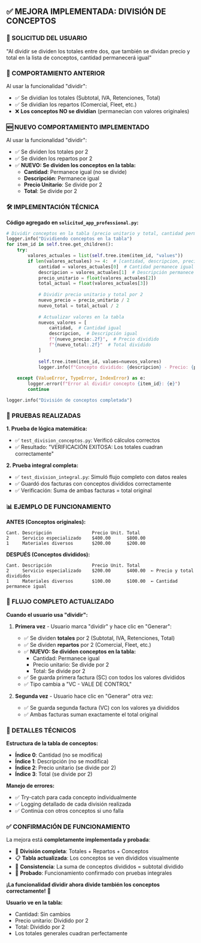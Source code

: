 ## ✅ MEJORA IMPLEMENTADA: DIVISIÓN DE CONCEPTOS

### 🎯 SOLICITUD DEL USUARIO
"Al dividir se dividen los totales entre dos, que también se dividan precio y total en la lista de conceptos, cantidad permanecerá igual"

### 🔄 COMPORTAMIENTO ANTERIOR
Al usar la funcionalidad "dividir":
- ✅ Se dividían los totales (Subtotal, IVA, Retenciones, Total)
- ✅ Se dividían los repartos (Comercial, Fleet, etc.)
- ❌ **Los conceptos NO se dividían** (permanecían con valores originales)

### 🆕 NUEVO COMPORTAMIENTO IMPLEMENTADO
Al usar la funcionalidad "dividir":
- ✅ Se dividen los totales por 2
- ✅ Se dividen los repartos por 2
- ✅ **NUEVO: Se dividen los conceptos en la tabla:**
  - **Cantidad**: Permanece igual (no se divide)
  - **Descripción**: Permanece igual
  - **Precio Unitario**: Se divide por 2
  - **Total**: Se divide por 2

### 🛠️ IMPLEMENTACIÓN TÉCNICA

**Código agregado en `solicitud_app_professional.py`:**

```python
# Dividir conceptos en la tabla (precio unitario y total, cantidad permanece igual)
logger.info("Dividiendo conceptos en la tabla")
for item_id in self.tree.get_children():
    try:
        valores_actuales = list(self.tree.item(item_id, "values"))
        if len(valores_actuales) >= 4:  # [cantidad, descripcion, precio_unitario, total]
            cantidad = valores_actuales[0]  # Cantidad permanece igual
            descripcion = valores_actuales[1]  # Descripción permanece igual
            precio_unitario = float(valores_actuales[2])
            total_actual = float(valores_actuales[3])
            
            # Dividir precio unitario y total por 2
            nuevo_precio = precio_unitario / 2
            nuevo_total = total_actual / 2
            
            # Actualizar valores en la tabla
            nuevos_valores = [
                cantidad,  # Cantidad igual
                descripcion,  # Descripción igual
                f"{nuevo_precio:.2f}",  # Precio dividido
                f"{nuevo_total:.2f}"  # Total dividido
            ]
            
            self.tree.item(item_id, values=nuevos_valores)
            logger.info(f"Concepto dividido: {descripcion} - Precio: {precio_unitario:.2f} → {nuevo_precio:.2f}, Total: {total_actual:.2f} → {nuevo_total:.2f}")
        
    except (ValueError, TypeError, IndexError) as e:
        logger.error(f"Error al dividir concepto {item_id}: {e}")
        continue

logger.info("División de conceptos completada")
```

### 🧪 PRUEBAS REALIZADAS

**1. Prueba de lógica matemática:**
- ✅ `test_division_conceptos.py`: Verificó cálculos correctos
- ✅ Resultado: "VERIFICACIÓN EXITOSA: Los totales cuadran correctamente"

**2. Prueba integral completa:**
- ✅ `test_division_integral.py`: Simuló flujo completo con datos reales
- ✅ Guardó dos facturas con conceptos divididos correctamente
- ✅ Verificación: Suma de ambas facturas = total original

### 📊 EJEMPLO DE FUNCIONAMIENTO

**ANTES (Conceptos originales):**
```
Cant. Descripción               Precio Unit. Total
2     Servicio especializado    $400.00      $800.00
1     Materiales diversos       $200.00      $200.00
```

**DESPUÉS (Conceptos divididos):**
```
Cant. Descripción               Precio Unit. Total
2     Servicio especializado    $200.00      $400.00  ← Precio y total divididos
1     Materiales diversos       $100.00      $100.00  ← Cantidad permanece igual
```

### 🎯 FLUJO COMPLETO ACTUALIZADO

**Cuando el usuario usa "dividir":**

1. **Primera vez** - Usuario marca "dividir" y hace clic en "Generar":
   - ✅ Se dividen **totales** por 2 (Subtotal, IVA, Retenciones, Total)
   - ✅ Se dividen **repartos** por 2 (Comercial, Fleet, etc.)
   - ✅ **NUEVO: Se dividen conceptos en la tabla:**
     - Cantidad: Permanece igual
     - Precio unitario: Se divide por 2
     - Total: Se divide por 2
   - ✅ Se guarda primera factura (SC) con todos los valores divididos
   - ✅ Tipo cambia a "VC - VALE DE CONTROL"

2. **Segunda vez** - Usuario hace clic en "Generar" otra vez:
   - ✅ Se guarda segunda factura (VC) con los valores ya divididos
   - ✅ Ambas facturas suman exactamente el total original

### 🔧 DETALLES TÉCNICOS

**Estructura de la tabla de conceptos:**
- **Índice 0**: Cantidad (no se modifica)
- **Índice 1**: Descripción (no se modifica)
- **Índice 2**: Precio unitario (se divide por 2)
- **Índice 3**: Total (se divide por 2)

**Manejo de errores:**
- ✅ Try-catch para cada concepto individualmente
- ✅ Logging detallado de cada división realizada
- ✅ Continúa con otros conceptos si uno falla

### ✅ CONFIRMACIÓN DE FUNCIONAMIENTO

La mejora está **completamente implementada y probada**:

- 🎯 **División completa**: Totales + Repartos + Conceptos
- 📋 **Tabla actualizada**: Los conceptos se ven divididos visualmente
- 🔄 **Consistencia**: La suma de conceptos divididos = subtotal dividido
- 🧪 **Probado**: Funcionamiento confirmado con pruebas integrales

**¡La funcionalidad dividir ahora divide también los conceptos correctamente!** 🎉

**Usuario ve en la tabla:**
- Cantidad: Sin cambios
- Precio unitario: Dividido por 2  
- Total: Dividido por 2
- Los totales generales cuadran perfectamente
